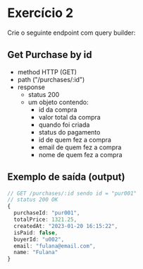 # Exercício 2
Crie o seguinte endpoint com query builder:

## Get Purchase by id
- method HTTP (GET)
- path ("/purchases/:id")
- response
  - status 200
  - um objeto contendo:
    - id da compra
    - valor total da compra
    - quando foi criada
    - status do pagamento
    - id de quem fez a compra
    - email de quem fez a compra
    - nome de quem fez a compra

## Exemplo de saída (output)
```typescript
// GET /purchases/:id sendo id = "pur001"
// status 200 OK
{
  purchaseId: "pur001",
  totalPrice: 1321.25,
  createdAt: "2023-01-20 16:15:22",
  isPaid: false,
  buyerId: "u002",
  email: "fulana@email.com",
  name: "Fulana"
}
```
